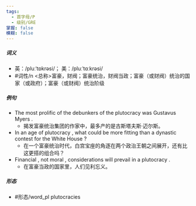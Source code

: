```yaml
---
tags:
  - 首字母/P
  - 级别/GRE
掌握: false
模糊: false
---
```

##### 词义
- 英：/pluːˈtɒkrəsi/； 美：/pluːˈtɑːkrəsi/
- #词性/n  <总称>富豪，财阀；富豪统治，财阀当政；富豪（或财阀）统治的国家（或政府）；富豪（或财阀）统治阶级
##### 例句
- The most prolific of the debunkers of the plutocracy was Gustavus Myers .
	- 揭发富豪统治集团的作家中，最多产的是古斯塔夫斯·迈尔斯。
- In an age of plutocracy , what could be more fitting than a dynastic contest for the White House ?
	- 在一个富豪统治时代，白宫宝座的角逐在两个政治王朝之间展开，还有比这更搭的组合吗？
- Financial , not moral , considerations will prevail in a plutocracy .
	- 在富豪当政的国家里，人们见利忘义。
##### 形态
- #形态/word_pl plutocracies
